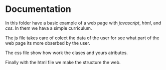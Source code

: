 # **Documentation**

In this folder have a basic example of a web page with _javascript_, _html_, and _css_. In them we hava a simple curriculum.

The js file takes care of colect the data of the user for see what part of the web page its more obserbed by the user.

The css file show how work the clases and yours atributes.

Finally with the html file we make the structure the web.